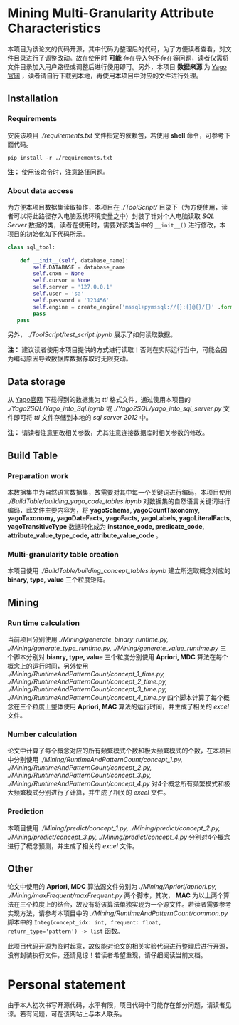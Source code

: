 # Mining Multi-Granularity Attribute Characteristics

本项目为该论文的代码开源，其中代码为整理后的代码，为了方便读者查看，对文件目录进行了调整改动。故在使用时 **可能** 存在导入包不存在等问题，读者仅需将文件目录加入用户路径或调整后进行使用即可。另外，本项目 **数据来源** 为 [Yago官网](https://yago-knowledge.org/) ，读者请自行下载到本地，再使用本项目中对应的文件进行处理。

## Installation

### Requirements

安装该项目 *./requirements.txt* 文件指定的依赖包，若使用 **shell** 命令，可参考下面代码。

```shell
pip install -r ./requirements.txt
```

**注：** 使用该命令时，注意路径问题。

### About data access

为方便本项目数据集读取操作，本项目在 *./ToolScript/* 目录下（为方便使用，读者可以将此路径存入电脑系统环境变量之中）封装了针对个人电脑读取 *SQL Server* 数据的类，读者在使用时，需要对该类当中的 `__init__()` 进行修改，本项目的初始化如下代码所示。

```python
class sql_tool:
    
    def __init__(self, database_name):
        self.DATABASE = database_name
        self.cnxn = None
        self.cursor = None
        self.server = '127.0.0.1'
        self.user = 'sa'
        self.password = '123456'
        self.engine = create_engine('mssql+pymssql://{}:{}@{}/{}' .format(self.user, self.password, self.server, self.DATABASE))
        pass
   pass
```

另外， *./ToolScript/test_script.ipynb* 展示了如何读取数据。 

**注：** 建议读者使用本项目提供的方式进行读取！否则在实际运行当中，可能会因为编码原因导致数据库数据存取时无限变动。

## Data storage

从 [Yago官网](https://yago-knowledge.org/) 下载得到的数据集为 *ttl* 格式文件，通过使用本项目的 *./Yago2SQL/Yago_into_Sql.ipynb* 或 *./Yago2SQL/yago_into_sql_server.py* 文件即可将 *ttl* 文件存储到本地的 *sql server 2012* 中。

**注：** 请读者注意更改相关参数，尤其注意连接数据库时相关参数的修改。

## Build Table

### Preparation work

本数据集中为自然语言数据集，故需要对其中每一个关键词进行编码，本项目使用 *./BuildTable/building_yago_code_tables.ipynb* 对数据集的自然语言关键词进行编码，此文件主要内容为，将 **yagoSchema, yagoCountTaxonomy, yagoTaxonomy, yagoDateFacts, yagoFacts, yagoLabels, yagoLiteralFacts, yagoTransitiveType** 数据转化成为 **instance_code, predicate_code, attribute_value_type_code, attribute_value_code** 。

### Multi-granularity table creation

本项目使用 *./BuildTable/building_concept_tables.ipynb* 建立所选取概念对应的 **binary, type, value** 三个粒度矩阵。

## Mining

### Run time calculation

当前项目分别使用 *./Mining/generate_binary_runtime.py, ./Mining/generate_type_runtime.py, ./Mining/generate_value_runtime.py* 三个脚本分别对 **bianry, type, value** 三个粒度分别使用 **Apriori, MDC** 算法在每个概念上的运行时间，另外使用 *./Mining/RuntimeAndPatternCount/concept_1_time.py, ./Mining/RuntimeAndPatternCount/concept_2_time.py, ./Mining/RuntimeAndPatternCount/concept_3_time.py, ./Mining/RuntimeAndPatternCount/concept_4_time.py* 四个脚本计算了每个概念在三个粒度上整体使用 **Apriori, MAC** 算法的运行时间，并生成了相关的 *excel* 文件。

### Number calculation

论文中计算了每个概念对应的所有频繁模式个数和极大频繁模式的个数，在本项目中分别使用 *./Mining/RuntimeAndPatternCount/concept_1.py, ./Mining/RuntimeAndPatternCount/concept_2.py, ./Mining/RuntimeAndPatternCount/concept_3.py, ./Mining/RuntimeAndPatternCount/concept_4.py* 对4个概念所有频繁模式和极大频繁模式分别进行了计算，并生成了相关的 *excel* 文件。

### Prediction

本项目使用 *./Mining/predict/concept_1.py, ./Mining/predict/concept_2.py, ./Mining/predict/concept_3.py, ./Mining/predict/concept_4.py* 分别对4个概念进行了概念预测，并生成了相关的 *excel* 文件。

## Other

论文中使用的 **Apriori, MDC** 算法源文件分别为 *./Mining/Apriori/apriori.py, ./Mining/maxFrequent/maxFrequent.py* 两个脚本，其次， **MAC** 为以上两个算法在三个粒度上的结合，故没有将该算法单独实现为一个源文件。若读者需要参考实现方法，请参考本项目中的 *./Mining/RuntimeAndPatternCount/common.py* 脚本中的 `Integ(concept_idx: int, frequent: float, return_type='pattern') -> list` 函数。

此项目代码开源为临时起意，故仅能对论文的相关实验代码进行整理后进行开源，没有封装执行文件，还请见谅！若读者希望重现，请仔细阅读当前文档。

# Personal statement

由于本人初次书写开源代码，水平有限，项目代码中可能存在部分问题，请读者见谅。若有问题，可在该网站上与本人联系。
